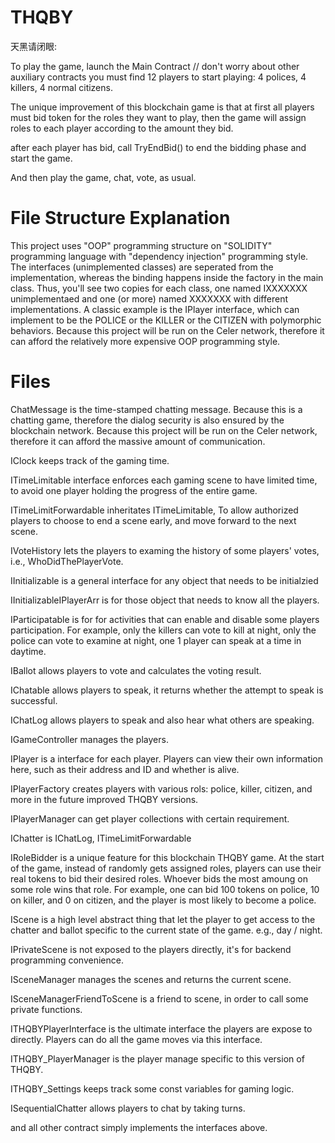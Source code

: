 # THQBY
天黑请闭眼:

To play the game, launch the Main Contract // don't worry about other auxiliary contracts 
you must find 12 players to start playing: 4 polices, 4 killers, 4 normal citizens.

The unique improvement of this blockchain game is that at first all players must bid token for the roles they want to play, then the game will assign roles to each player according to the amount they bid.

after each player has bid, call TryEndBid() to end the bidding phase and start the game.

And then play the game, chat, vote, as usual. 

# File Structure Explanation
This project uses "OOP" programming structure on "SOLIDITY" programming language with "dependency injection" programming style.
The interfaces (unimplemented classes) are seperated from the implementation, whereas the binding happens inside the factory in the main class. Thus, you'll see two copies for each class, one named IXXXXXXX unimplementaed and one (or more) named XXXXXXX with different implementations. A classic example is the IPlayer interface, which can implement to be the POLICE or the KILLER or the CITIZEN with polymorphic behaviors. 
Because this project will be run on the Celer network, therefore it can afford the relatively more expensive OOP programming style. 

# Files 

ChatMessage is the time-stamped chatting message. Because this is a chatting game, therefore the dialog security is also ensured by the blockchain network. Because this project will be run on the Celer network, therefore it can afford the massive amount of communication.

IClock keeps track of the gaming time.


ITimeLimitable interface enforces each gaming scene to have limited time, to avoid one player holding the progress of the entire game. 

ITimeLimitForwardable inheritates ITimeLimitable, To allow authorized players to choose to  end a scene early, and move forward to the next scene.

IVoteHistory lets the players to examing the history of some players' votes, i.e., WhoDidThePlayerVote.

IInitializable is a general interface for any object that needs to be initialzied

IInitializableIPlayerArr is for those object that needs to know all the players.

IParticipatable is for for activities that can enable and disable some players participation. For example, only the killers can vote to kill at night, only the police can vote to examine at night, one 1 player can speak at a time in daytime.

IBallot allows players to vote and calculates the voting result.


IChatable allows players to speak, it returns whether the attempt to speak is successful.


IChatLog allows players to speak and also hear what others are speaking.


IGameController manages the players.

IPlayer is a interface for each player. Players can view their own information here, such as their address and ID and whether is alive.

IPlayerFactory creates players with various rols: police, killer, citizen, and more in the future improved THQBY versions.

IPlayerManager can get player collections with certain requirement.

IChatter is IChatLog, ITimeLimitForwardable


IRoleBidder is a unique feature for this blockchain THQBY game. At the start of the game, instead of randomly gets assigned roles, players can use their real tokens to bid their desired roles. Whoever bids the most amoung on some role wins that role. For example, one can bid 100 tokens on police, 10 on killer, and 0 on citizen, and the player is most likely to become a police.


IScene is a high level abstract thing that let the player to get access to the chatter and ballot specific to the current state of the game. e.g., day / night.


IPrivateScene is not exposed to the players directly, it's for backend programming convenience. 

ISceneManager manages the scenes and returns the current scene.

ISceneManagerFriendToScene is a friend to scene, in order to call some private functions.

ITHQBYPlayerInterface is the ultimate interface the players are expose to directly. Players can do all the game moves via this interface. 


ITHQBY_PlayerManager is the player manage specific to this version of THQBY.


ITHQBY_Settings keeps track some const variables for gaming logic.


ISequentialChatter allows players to chat by taking turns.


and all other contract simply implements the interfaces above.





